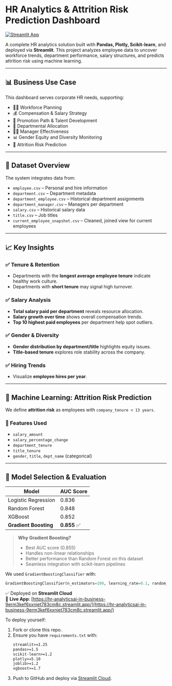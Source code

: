 # HR Analytics & Attrition Risk Prediction Dashboard

[![Streamlit App](https://img.shields.io/badge/Live%20Demo-Streamlit-blue?logo=streamlit)](https://hr-analyticsai-in-business-9erm3kef6xxniet783cm8c.streamlit.app/)

A complete HR analytics solution built with **Pandas, Plotly, Scikit-learn**, and deployed via **Streamlit**. This project analyzes employee data to uncover workforce trends, department performance, salary structures, and predicts attrition risk using machine learning.

---

## 📊 Business Use Case

This dashboard serves corporate HR needs, supporting:

- 👨‍💼 Workforce Planning  
- 💰 Compensation & Salary Strategy  
- 🚀 Promotion Path & Talent Development  
- 🏢 Departmental Allocation  
- 🧑‍⚖️ Manager Effectiveness  
- 📊 Gender Equity and Diversity Monitoring  
- 🔮 Attrition Risk Prediction  

---

## 📂 Dataset Overview

The system integrates data from:

- `employee.csv` – Personal and hire information  
- `department.csv` – Department metadata  
- `department_employee.csv` – Historical department assignments  
- `department_manager.csv` – Managers per department  
- `salary.csv` – Historical salary data  
- `title.csv` – Job titles  
- `current_employee_snapshot.csv` – Cleaned, joined view for current employees  

---

## 📈 Key Insights

### ✅ Tenure & Retention
- Departments with the **longest average employee tenure** indicate healthy work culture.
- Departments with **short tenure** may signal high turnover.

### ✅ Salary Analysis
- **Total salary paid per department** reveals resource allocation.
- **Salary growth over time** shows overall compensation trends.
- **Top 10 highest paid employees** per department help spot outliers.

### ✅ Gender & Diversity
- **Gender distribution by department/title** highlights equity issues.
- **Title-based tenure** explores role stability across the company.

### ✅ Hiring Trends
- Visualize **employee hires per year**.

---

## 🔮 Machine Learning: Attrition Risk Prediction

We define **attrition risk** as employees with `company_tenure < 13 years`.

### 🔢 Features Used
- `salary_amount`  
- `salary_percentage_change`  
- `department_tenure`  
- `title_tenure`  
- `gender`, `title`, `dept_name` (categorical)

---

## 🤖 Model Selection & Evaluation

| Model               | AUC Score |
|--------------------|-----------|
| Logistic Regression| 0.836     |
| Random Forest      | 0.848     |
| XGBoost            | 0.852     |
| **Gradient Boosting**  | **0.855** ✅ |

> **Why Gradient Boosting?**
> - Best AUC score (0.855)
> - Handles non-linear relationships
> - Better performance than Random Forest on this dataset
> - Seamless integration with scikit-learn pipelines

We used `GradientBoostingClassifier` with:
```python
GradientBoostingClassifier(n_estimators=100, learning_rate=0.1, random_state=42)
```

✅ Deployed on **Streamlit Cloud**  
🔗 **Live App**: [https://hr-analyticsai-in-business-9erm3kef6xxniet783cm8c.streamlit.app/](https://hr-analyticsai-in-business-9erm3kef6xxniet783cm8c.streamlit.app/)

To deploy yourself:

1. Fork or clone this repo.
2. Ensure you have `requirements.txt` with:
    ```txt
    streamlit>=1.25
    pandas>=1.5
    scikit-learn>=1.2
    plotly>=5.10
    joblib>=1.2
    xgboost>=1.7
    ```
3. Push to GitHub and deploy via [Streamlit Cloud](https://streamlit.io/cloud).
